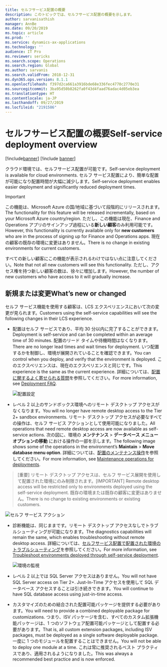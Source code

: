 ```yaml
---
title: セルフサービス配置の概要
description: このトピックでは、セルフサービス配置の概要を示します。
author: sarvanisathish
manager: AnnBe
ms.date: 09/20/2019
ms.topic: article
ms.prod: ''
ms.service: dynamics-ax-applications
ms.technology: ''
audience: IT Pro
ms.reviewer: sericks
ms.search.scope: Operations
ms.search.region: Global
ms.author: sarvanis
ms.search.validFrom: 2018-12-31
ms.dyn365.ops.version: 8.1.1
ms.openlocfilehash: f397d2ca661a3916bde68e336fec4770c2770e31
ms.sourcegitcommit: 3ba95d50b8262fa0f43d4faad76adac4d05eb3ea
ms.translationtype: HT
ms.contentlocale: ja-JP
ms.lasthandoff: 09/27/2019
ms.locfileid: "2191586"
---
```

# <a name="self-service-deployment-overview"></a><span data-ttu-id="40153-103">セルフサービス配置の概要</span><span class="sxs-lookup"><span data-stu-id="40153-103">Self-service deployment overview</span></span>

[!include[banner](../includes/banner.md)]
[!include [banner](../includes/limited-availability.md)]

<span data-ttu-id="40153-104">クラウド環境では、セルフサービス配置が可能です。</span><span class="sxs-lookup"><span data-stu-id="40153-104">Self-service deployment is available for cloud environments.</span></span> <span data-ttu-id="40153-105">セルフ サービス配置により、簡単な配置が可能になり配置時間が大幅に減少します。</span><span class="sxs-lookup"><span data-stu-id="40153-105">Self-service deployment enables easier deployment and significantly reduced deployment times.</span></span>

> [!IMPORTANT]
> <span data-ttu-id="40153-106">この機能は、Microsoft Azure の国/地域に基づいて段階的にリリースされます。</span><span class="sxs-lookup"><span data-stu-id="40153-106">The functionality for this feature will be released incrementally, based on your Microsoft Azure country/region.</span></span> <span data-ttu-id="40153-107">ただし、この機能は現在、Finance and Operations アプリのサインアップ過程にいる**新しい顧客**のみ利用可能です。</span><span class="sxs-lookup"><span data-stu-id="40153-107">However, this functionality is currently available only for **new customers** who are in the process of signing up for Finance and Operations apps.</span></span> <span data-ttu-id="40153-108">現在の顧客の既存の環境に変更はありません。</span><span class="sxs-lookup"><span data-stu-id="40153-108">There is no change in existing environments for current customers.</span></span>
>
> <span data-ttu-id="40153-109">すべての新しい顧客にこの機能が表示されるわけではない点に注意してください。</span><span class="sxs-lookup"><span data-stu-id="40153-109">Note that not all new customers will see this functionality.</span></span> <span data-ttu-id="40153-110">ただし、アクセス権を持つ新しい顧客の数は、徐々に増加します。</span><span class="sxs-lookup"><span data-stu-id="40153-110">However, the number of new customers who have access to it will gradually increase.</span></span> 

## <a name="whats-new-or-changed"></a><span data-ttu-id="40153-111">新規または変更</span><span class="sxs-lookup"><span data-stu-id="40153-111">What’s new or changed</span></span>

<span data-ttu-id="40153-112">セルフ サービス機能を使用する顧客は、LCS エクスペリエンスにおいて次の変更が見られます。</span><span class="sxs-lookup"><span data-stu-id="40153-112">Customers using the self-service capabilities will see the following changes in their LCS experience.</span></span> 

- <span data-ttu-id="40153-113">配置はセルフ サービスであり、平均 30 分以内に完了することができます。</span><span class="sxs-lookup"><span data-stu-id="40153-113">Deployment is self-service and can be completed within an average time of 30 minutes.</span></span> <span data-ttu-id="40153-114">配置のリード タイムや待機時間はなくなります。</span><span class="sxs-lookup"><span data-stu-id="40153-114">There are no longer lead times and wait times for deployment.</span></span> <span data-ttu-id="40153-115">いつ配置するかを制御し、環境が展開されていることを確認できます。</span><span class="sxs-lookup"><span data-stu-id="40153-115">You can control when you deploy, and verify that the environment is deployed.</span></span> <span data-ttu-id="40153-116">このエクスペリエンスは、現在のエクスペリエンスと同じです。</span><span class="sxs-lookup"><span data-stu-id="40153-116">This experience is the same as the current experience.</span></span> <span data-ttu-id="40153-117">詳細については、[配置に関するよく寄せられる質問](deploymentFAQ.md)を参照してください。</span><span class="sxs-lookup"><span data-stu-id="40153-117">For more information, see [Deployment FAQ](deploymentFAQ.md).</span></span>

   ![配置設定](media/deployment-settings.png)

- <span data-ttu-id="40153-119">レベル 2 以上のサンドボックス環境へのリモート デスクトップ アクセスがなくなります。</span><span class="sxs-lookup"><span data-stu-id="40153-119">You will no longer have remote desktop access to the Tier 2+ sandbox environments.</span></span> <span data-ttu-id="40153-120">リモート デスクトップ アクセスが必要なすべての操作は、セルフ サービス アクションとして使用可能になりました。</span><span class="sxs-lookup"><span data-stu-id="40153-120">All operations that need remote desktop access are now available as self-service actions.</span></span> <span data-ttu-id="40153-121">次の図に、環境の **メンテナンス** \> **データベース メニュー オプションの移動** における操作の一部を示します。</span><span class="sxs-lookup"><span data-stu-id="40153-121">The following image shows some of the operations in the environment’s **Maintain** \> **Move database menu option**.</span></span> <span data-ttu-id="40153-122">詳細については、[配置のメンテナンス操作](maintenanceoperationsguide-newinfrastructure.md)を参照してください。</span><span class="sxs-lookup"><span data-stu-id="40153-122">For more information, see [Maintenance operations for deployments](maintenanceoperationsguide-newinfrastructure.md).</span></span>

> <span data-ttu-id="40153-123">[重要] リモート デスクトップ アクセスは、セルフ サービス展開を使用して配置された環境にのみ制限されます。</span><span class="sxs-lookup"><span data-stu-id="40153-123">[IMPORTANT] Remote desktop access will be restricted only to environments deployed using the self-service deployment.</span></span> <span data-ttu-id="40153-124">既存の環境または既存の顧客に変更はありません。</span><span class="sxs-lookup"><span data-stu-id="40153-124">There is no change to existing environments or existing customers.</span></span> 

   ![セルフ サービス アクション](media/Self-service-actions.png)

- <span data-ttu-id="40153-126">診断機能は、同じままです。リモート デスクトップ アクセスなしでトラブルシューティングが可能になります。</span><span class="sxs-lookup"><span data-stu-id="40153-126">The diagnostics capabilities will remain the same, which enables troubleshooting without remote desktop access.</span></span> <span data-ttu-id="40153-127">詳細については、[セルフサービス配置で配置された環境のトラブルシューティング](troubleshoot-newinfrastructure.md)を参照してください。</span><span class="sxs-lookup"><span data-stu-id="40153-127">For more information, see [Troubleshoot environments deployed through self-service deployment](troubleshoot-newinfrastructure.md).</span></span> 

   ![環境の監視](media/environment-monitoring.png)

- <span data-ttu-id="40153-129">レベル 2 以上では SQL Server アクセスはありません。</span><span class="sxs-lookup"><span data-stu-id="40153-129">You will not have SQL Server access on Tier 2+.</span></span> <span data-ttu-id="40153-130">Just-In-Time アクセスを使用して SQL データベース アクセスすることは引き続きできます。</span><span class="sxs-lookup"><span data-stu-id="40153-130">You will continue to have SQL database access using just-in-time access.</span></span>

- <span data-ttu-id="40153-131">カスタマイズのための結合された配置可能パッケージを提供する必要があります。</span><span class="sxs-lookup"><span data-stu-id="40153-131">You will need to provide a combined deployable package for customizations.</span></span> <span data-ttu-id="40153-132">つまり、ISV パッケージを含む、すべてのカスタム拡張機能パッケージは、1 つのソフトウェア配置可能パッケージとして配置する必要があります。</span><span class="sxs-lookup"><span data-stu-id="40153-132">That is, all custom extension packages, including ISV packages, must be deployed as a single software deployable package.</span></span> <span data-ttu-id="40153-133">一度に 1 つのモジュールを配置することはできません。</span><span class="sxs-lookup"><span data-stu-id="40153-133">You will not be able to deploy one module at a time.</span></span> <span data-ttu-id="40153-134">これは常に推奨されるベスト プラクティスであり、適用されるようになりました。</span><span class="sxs-lookup"><span data-stu-id="40153-134">This was always a recommended best practice and is now enforced.</span></span>
